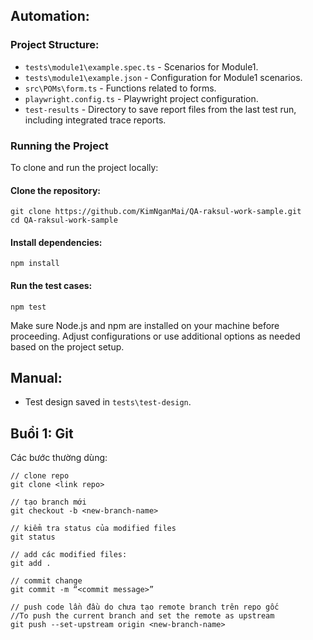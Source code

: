 ## Automation:

### Project Structure:
- `tests\module1\example.spec.ts` - Scenarios for Module1.
- `tests\module1\example.json` - Configuration for Module1 scenarios.
- `src\POMs\form.ts` - Functions related to forms.
- `playwright.config.ts` - Playwright project configuration.
- `test-results` - Directory to save report files from the last test run, including integrated trace reports.

### Running the Project
To clone and run the project locally:

#### Clone the repository:

```
git clone https://github.com/KimNganMai/QA-raksul-work-sample.git
cd QA-raksul-work-sample
```

#### Install dependencies:

```
npm install
```

#### Run the test cases:

```
npm test
```

Make sure Node.js and npm are installed on your machine before proceeding. Adjust configurations or use additional options as needed based on the project setup.

## Manual:
- Test design saved in `tests\test-design`.

## Buổi 1: Git
Các bước thường dùng:
```
// clone repo
git clone <link repo>

// tạo branch mới
git checkout -b <new-branch-name>

// kiểm tra status của modified files
git status

// add các modified files:
git add .

// commit change
git commit -m “<commit message>”

// push code lần đầu do chưa tạo remote branch trên repo gốc
//To push the current branch and set the remote as upstream
git push --set-upstream origin <new-branch-name>
```
